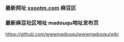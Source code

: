 ### 最新网址 [xxootm.com](http://www.xxootm.com/?madouqu) 麻豆区
### 最新麻豆社区地址 madouqu地址发布页

https://github.com/wwwmadouqu/wwwmadouqu/wiki
